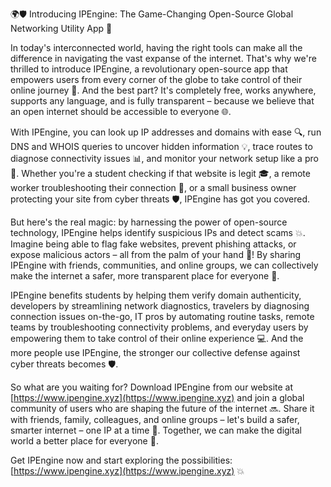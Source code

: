🌍️🛡️ Introducing IPEngine: The Game-Changing Open-Source Global Networking Utility App 🚀

In today's interconnected world, having the right tools can make all the difference in navigating the vast expanse of the internet. That's why we're thrilled to introduce IPEngine, a revolutionary open-source app that empowers users from every corner of the globe to take control of their online journey 💪. And the best part? It's completely free, works anywhere, supports any language, and is fully transparent – because we believe that an open internet should be accessible to everyone 🌐.

With IPEngine, you can look up IP addresses and domains with ease 🔍, run DNS and WHOIS queries to uncover hidden information 💡, trace routes to diagnose connectivity issues 📊, and monitor your network setup like a pro 🔧. Whether you're a student checking if that website is legit 🎓, a remote worker troubleshooting their connection 🏢, or a small business owner protecting your site from cyber threats 🛡️, IPEngine has got you covered.

But here's the real magic: by harnessing the power of open-source technology, IPEngine helps identify suspicious IPs and detect scams 💥. Imagine being able to flag fake websites, prevent phishing attacks, or expose malicious actors – all from the palm of your hand 📱! By sharing IPEngine with friends, communities, and online groups, we can collectively make the internet a safer, more transparent place for everyone 🌈.

IPEngine benefits students by helping them verify domain authenticity, developers by streamlining network diagnostics, travelers by diagnosing connection issues on-the-go, IT pros by automating routine tasks, remote teams by troubleshooting connectivity problems, and everyday users by empowering them to take control of their online experience 💻. And the more people use IPEngine, the stronger our collective defense against cyber threats becomes 🛡️.

So what are you waiting for? Download IPEngine from our website at [https://www.ipengine.xyz](https://www.ipengine.xyz) and join a global community of users who are shaping the future of the internet 🔜. Share it with friends, family, colleagues, and online groups – let's build a safer, smarter internet – one IP at a time 🚀. Together, we can make the digital world a better place for everyone 🌟.

Get IPEngine now and start exploring the possibilities: [https://www.ipengine.xyz](https://www.ipengine.xyz) 💥